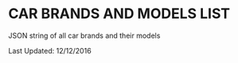 CAR BRANDS AND MODELS LIST
=============

JSON string of all car brands and their models

Last Updated: 12/12/2016
